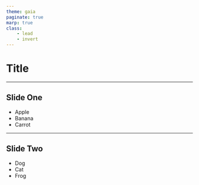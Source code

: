 ```yaml
---
theme: gaia
paginate: true
marp: true
class:
    - lead
    - invert
---
```


Title
=====

---

## Slide One

* Apple
* Banana
* Carrot

---

## Slide Two

- Dog
- Cat
- Frog

